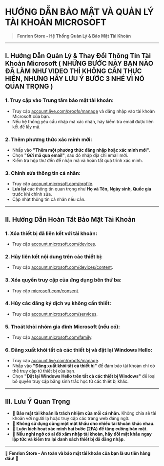 # HƯỚNG DẪN BẢO MẬT VÀ QUẢN LÝ TÀI KHOẢN MICROSOFT

> **Fenrion Store - Hệ Thống Quản Lý & Bảo Mật Tài Khoản**

---

## I. Hướng Dẫn Quản Lý & Thay Đổi Thông Tin Tài Khoản Microsoft ( NHỮNG BƯỚC NÀY BẠN NÀO ĐÃ LÀM NHƯ VIDEO THÌ KHÔNG CẦN THỰC HIỆN, NHƯNG HÃY LƯU Ý BƯỚC 3 NHÉ VÌ NÓ QUAN TRỌNG )

### 1. Truy cập vào Trung tâm bảo mật tài khoản:
- Truy cập [account.live.com/proofs/manage](https://account.live.com/proofs/manage) và đăng nhập vào tài khoản Microsoft của bạn.
- Nếu hệ thống yêu cầu nhập mã xác nhận, hãy kiểm tra email được liên kết để lấy mã.

### 2. Thêm phương thức xác minh mới:
- Nhấp vào **"Thêm một phương thức đăng nhập hoặc xác minh mới"**.
- Chọn **"Gửi mã qua email"**, sau đó nhập địa chỉ email mới.
- Kiểm tra hộp thư đến để nhận mã và hoàn tất quá trình xác minh.

### 3. Chỉnh sửa thông tin cá nhân:
- Truy cập [account.microsoft.com/profile](https://account.microsoft.com/profile).
- **Lưu lại** các thông tin quan trọng như **Họ và Tên, Ngày sinh, Quốc gia** trước khi chỉnh sửa.
- Cập nhật thông tin cá nhân nếu cần.

---

## II. Hướng Dẫn Hoàn Tất Bảo Mật Tài Khoản

### 1. Xóa thiết bị đã liên kết với tài khoản:
- Truy cập [account.microsoft.com/devices](https://account.microsoft.com/devices).

### 2. Hủy liên kết nội dung trên các thiết bị:
- Truy cập [account.microsoft.com/devices/content](https://account.microsoft.com/devices/content).

### 3. Xóa quyền truy cập của ứng dụng bên thứ ba:
- Truy cập [microsoft.com/consent](https://microsoft.com/consent).

### 4. Hủy các đăng ký dịch vụ không cần thiết:
- Truy cập [account.microsoft.com/services](https://account.microsoft.com/services).

### 5. Thoát khỏi nhóm gia đình Microsoft (nếu có):
- Truy cập [account.microsoft.com/family](https://account.microsoft.com/family).

### 6. Đăng xuất khỏi tất cả các thiết bị và đặt lại Windows Hello:
- Truy cập [account.live.com/proofs/manage](https://account.live.com/proofs/manage).
- Nhấp vào **"Đăng xuất khỏi tất cả thiết bị"** để đảm bảo tài khoản chỉ có thể truy cập từ thiết bị của bạn.
- Chọn **"Đặt lại Windows Hello trên tất cả các thiết bị Windows"** để loại bỏ quyền truy cập bằng sinh trắc học từ các thiết bị khác.

---

## III. Lưu Ý Quan Trọng

- 🔹 **Bảo mật tài khoản là trách nhiệm của mỗi cá nhân.** Không chia sẻ tài khoản với người lạ hoặc truy cập các trang web đáng ngờ.
- 🔹 **Không sử dụng cùng một mật khẩu cho nhiều tài khoản khác nhau.**
- 🔹 **Luôn kích hoạt xác minh hai bước (2FA) để tăng cường bảo mật.**
- 🔹 **Nếu nghi ngờ có ai đó xâm nhập tài khoản, hãy đổi mật khẩu ngay lập tức và kiểm tra lại danh sách thiết bị đã đăng nhập.**

---

💎 **Fenrion Store - An toàn và bảo mật tài khoản của bạn là ưu tiên hàng đầu!** 💎
